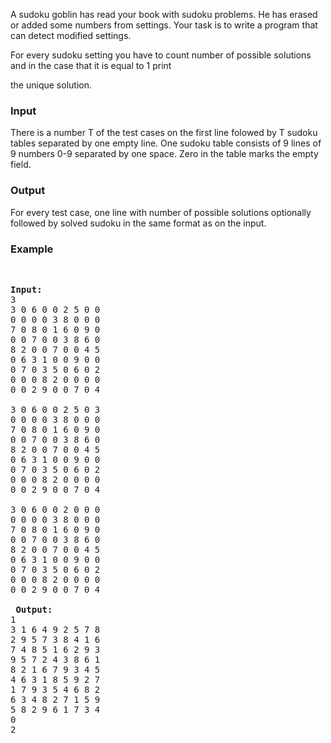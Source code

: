 <p>A sudoku goblin has read your book with sudoku problems. He has erased or added some numbers from settings. Your task is to write a program that can detect modified settings.</p>
<p>For every sudoku setting you have to count number of possible solutions and in the case that it is equal to 1 print</p>
<p>the unique solution.</p>
<h3>Input</h3>
<p>There is a number T of the test cases on the first line folowed by T sudoku tables separated by one empty line. One sudoku table consists of 9 lines of 9 numbers 0-9 separated by one space. Zero in the table marks the empty field.</p>
<h3>Output</h3>
<p>For every test case, one line with number of possible solutions optionally followed by solved sudoku in the same format as on the input.</p>
<h3>Example</h3>
<p>&nbsp;</p>
<pre><strong>Input:</strong><br>3<br>3 0 6 0 0 2 5 0 0<br>0 0 0 0 3 8 0 0 0<br>7 0 8 0 1 6 0 9 0<br>0 0 7 0 0 3 8 6 0<br>8 2 0 0 7 0 0 4 5<br>0 6 3 1 0 0 9 0 0<br>0 7 0 3 5 0 6 0 2<br>0 0 0 8 2 0 0 0 0<br>0 0 2 9 0 0 7 0 4<br><br>3 0 6 0 0 2 5 0 3<br>0 0 0 0 3 8 0 0 0<br>7 0 8 0 1 6 0 9 0<br>0 0 7 0 0 3 8 6 0<br>8 2 0 0 7 0 0 4 5<br>0 6 3 1 0 0 9 0 0<br>0 7 0 3 5 0 6 0 2<br>0 0 0 8 2 0 0 0 0<br>0 0 2 9 0 0 7 0 4<br><br>3 0 6 0 0 2 0 0 0<br>0 0 0 0 3 8 0 0 0<br>7 0 8 0 1 6 0 9 0<br>0 0 7 0 0 3 8 6 0<br>8 2 0 0 7 0 0 4 5<br>0 6 3 1 0 0 9 0 0<br>0 7 0 3 5 0 6 0 2<br>0 0 0 8 2 0 0 0 0<br>0 0 2 9 0 0 7 0 4<br><br>&nbsp;<strong>Output:</strong>
1<br>3 1 6 4 9 2 5 7 8 <br>2 9 5 7 3 8 4 1 6 <br>7 4 8 5 1 6 2 9 3 <br>9 5 7 2 4 3 8 6 1 <br>8 2 1 6 7 9 3 4 5 <br>4 6 3 1 8 5 9 2 7 <br>1 7 9 3 5 4 6 8 2 <br>6 3 4 8 2 7 1 5 9 <br>5 8 2 9 6 1 7 3 4 <br>0<br>2</pre>
